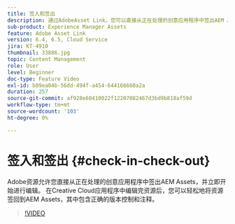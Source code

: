 ```yaml
---
title: 签入和签出
description: 通过AdobeAsset Link，您可以直接从正在处理的创意应用程序中签出AEM Assets，并立即开始进行编辑。 在Creative Cloud应用程序中编辑完资源后，您可以轻松地将资源签回到AEM Assets，其中包含正确的版本控制和注释。
sub-product: Experience Manager Assets
feature: Adobe Asset Link
version: 6.4, 6.5, Cloud Service
jira: KT-4910
thumbnail: 33886.jpg
topic: Content Management
role: User
level: Beginner
doc-type: Feature Video
exl-id: b89ea04b-56dd-494f-a454-644166660a2a
duration: 257
source-git-commit: af928e60410022f12207082467d3bd9b818af59d
workflow-type: tm+mt
source-wordcount: '103'
ht-degree: 0%

---
```


# 签入和签出 {#check-in-check-out}

Adobe资源允许您直接从正在处理的创意应用程序中签出AEM Assets，并立即开始进行编辑。 在Creative Cloud应用程序中编辑完资源后，您可以轻松地将资源签回到AEM Assets，其中包含正确的版本控制和注释。

>[!VIDEO](https://video.tv.adobe.com/v/33886?quality=12&learn=on)
